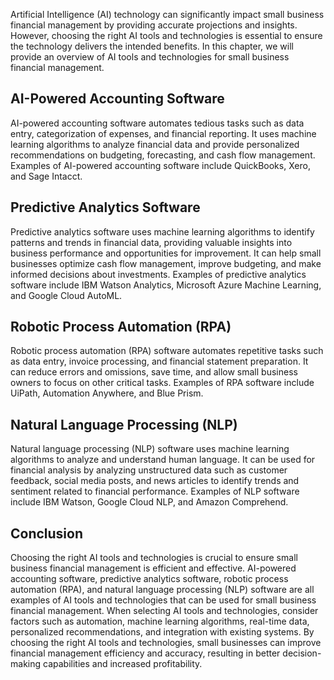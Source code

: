 

Artificial Intelligence (AI) technology can significantly impact small business financial management by providing accurate projections and insights. However, choosing the right AI tools and technologies is essential to ensure the technology delivers the intended benefits. In this chapter, we will provide an overview of AI tools and technologies for small business financial management.

AI-Powered Accounting Software
------------------------------

AI-powered accounting software automates tedious tasks such as data entry, categorization of expenses, and financial reporting. It uses machine learning algorithms to analyze financial data and provide personalized recommendations on budgeting, forecasting, and cash flow management. Examples of AI-powered accounting software include QuickBooks, Xero, and Sage Intacct.

Predictive Analytics Software
-----------------------------

Predictive analytics software uses machine learning algorithms to identify patterns and trends in financial data, providing valuable insights into business performance and opportunities for improvement. It can help small businesses optimize cash flow management, improve budgeting, and make informed decisions about investments. Examples of predictive analytics software include IBM Watson Analytics, Microsoft Azure Machine Learning, and Google Cloud AutoML.

Robotic Process Automation (RPA)
--------------------------------

Robotic process automation (RPA) software automates repetitive tasks such as data entry, invoice processing, and financial statement preparation. It can reduce errors and omissions, save time, and allow small business owners to focus on other critical tasks. Examples of RPA software include UiPath, Automation Anywhere, and Blue Prism.

Natural Language Processing (NLP)
---------------------------------

Natural language processing (NLP) software uses machine learning algorithms to analyze and understand human language. It can be used for financial analysis by analyzing unstructured data such as customer feedback, social media posts, and news articles to identify trends and sentiment related to financial performance. Examples of NLP software include IBM Watson, Google Cloud NLP, and Amazon Comprehend.

Conclusion
----------

Choosing the right AI tools and technologies is crucial to ensure small business financial management is efficient and effective. AI-powered accounting software, predictive analytics software, robotic process automation (RPA), and natural language processing (NLP) software are all examples of AI tools and technologies that can be used for small business financial management. When selecting AI tools and technologies, consider factors such as automation, machine learning algorithms, real-time data, personalized recommendations, and integration with existing systems. By choosing the right AI tools and technologies, small businesses can improve financial management efficiency and accuracy, resulting in better decision-making capabilities and increased profitability.
